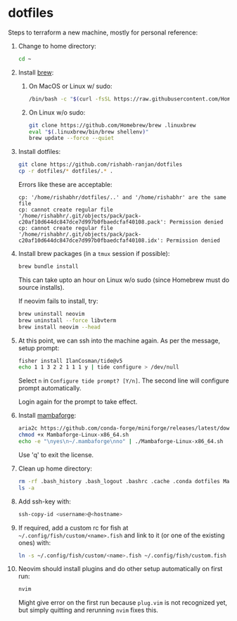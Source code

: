 # dotfiles

Steps to terraform a new machine, mostly for personal reference:

1. Change to home directory:
    ```bash
    cd ~
    ```

2. Install [brew](https://brew.sh):
    1. On MacOS or Linux w/ sudo:
        ```bash
        /bin/bash -c "$(curl -fsSL https://raw.githubusercontent.com/Homebrew/install/HEAD/install.sh)"
        ```

    2. On Linux w/o sudo:
        ```bash
        git clone https://github.com/Homebrew/brew .linuxbrew
        eval "$(.linuxbrew/bin/brew shellenv)"
        brew update --force --quiet
        ```

3.  Install dotfiles:
    ```bash
    git clone https://github.com/rishabh-ranjan/dotfiles
    cp -r dotfiles/* dotfiles/.* .
    ```

    Errors like these are acceptable:
    ```
    cp: '/home/rishabhr/dotfiles/..' and '/home/rishabhr' are the same file
    cp: cannot create regular file '/home/rishabhr/.git/objects/pack/pack-c20af10d644dc847dce7d997b0fbaedcfaf40108.pack': Permission denied
    cp: cannot create regular file '/home/rishabhr/.git/objects/pack/pack-c20af10d644dc847dce7d997b0fbaedcfaf40108.idx': Permission denied
    ```

4. Install brew packages (in a `tmux` session if possible):
    ```bash
    brew bundle install
    ```
    This can take upto an hour on Linux w/o sudo (since Homebrew must do source installs).

    If neovim fails to install, try:
    ```bash
    brew uninstall neovim
    brew uninstall --force libvterm
    brew install neovim --head
    ```

5. At this point, we can ssh into the machine again. As per the message, setup prompt:
    ```bash
    fisher install IlanCosman/tide@v5
    echo 1 1 3 2 2 1 1 1 y | tide configure > /dev/null
    ```
    Select `n` in `Configure tide prompt? [Y/n]`. The second line will configure prompt automatically.

    Login again for the prompt to take effect.

6. Install [mambaforge](https://github.com/conda-forge/miniforge#mambaforge):
    ```bash
    aria2c https://github.com/conda-forge/miniforge/releases/latest/download/Mambaforge-Linux-x86_64.sh # for linux
    chmod +x Mambaforge-Linux-x86_64.sh
    echo -e "\nyes\n~/.mambaforge\nno" | ./Mambaforge-Linux-x86_64.sh
    ```
    Use 'q' to exit the license.

7. Clean up home directory:
    ```bash
    rm -rf .bash_history .bash_logout .bashrc .cache .conda dotfiles Mambaforge-Linux-x86_64.sh
    ls -a
    ```

8. Add ssh-key with:
    ```bash
    ssh-copy-id <username>@<hostname>
    ```

9. If required, add a custom rc for fish at `~/.config/fish/custom/<name>.fish` and link to it (or one of the existing ones) with:
    ```bash
    ln -s ~/.config/fish/custom/<name>.fish ~/.config/fish/custom.fish
    ```

10. Neovim should install plugins and do other setup automatically on first run:
    ```bash
    nvim
    ```
    Might give error on the first run because `plug.vim` is not recognized yet, but simply quitting and rerunning `nvim` fixes this.

